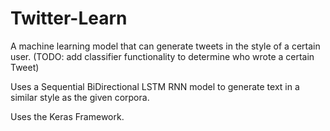 # Twitter-Learn
A machine learning model that can generate tweets in the style of a certain user. (TODO: add classifier functionality to determine who wrote a certain Tweet)

Uses a Sequential BiDirectional LSTM RNN model to generate text in a similar style as the given corpora.

Uses the Keras Framework.

